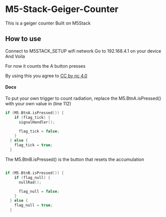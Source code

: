 # M5-Stack-Geiger-Counter

This is a geiger counter Built on M5Stack

## How to use

Connect to M5STACK_SETUP wifi network
Go to 192.168.4.1 on your device
And Voila
 
For now it counts the A button presses

By using this you agree to [CC by nc 4.0](https://creativecommons.org/licenses/by-nc/4.0/)

#### Docs
To put your own trigger to count radiation, replace the M5.BtnA.isPressed() with your own value in (line 112)
```c
if (M5.BtnA.isPressed()) {
    if (flag_tick) {
      signalHandler();

      flag_tick = false;
    }
  } else {
    flag_tick = true;
  }
```
The M5.BtnB.isPressed() is the button that resets the accumulation
```c

if (M5.BtnB.isPressed()) {
    if (flag_null) {
      nullRad();

      flag_null = false;
    }
  } else {
    flag_null = true;
  }
  ```
